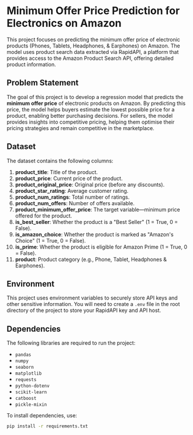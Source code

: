 # Minimum Offer Price Prediction for Electronics on Amazon

This project focuses on predicting the minimum offer price of electronic products (Phones, Tablets, Headphones, & Earphones) on Amazon. The model uses product search data extracted via RapidAPI, a platform that provides access to the Amazon Product Search API, offering detailed product information.

## Problem Statement

The goal of this project is to develop a regression model that predicts the **minimum offer price** of electronic products on Amazon. By predicting this price, the model helps buyers estimate the lowest possible price for a product, enabling better purchasing decisions. For sellers, the model provides insights into competitive pricing, helping them optimise their pricing strategies and remain competitive in the marketplace.

## Dataset

The dataset contains the following columns:

1. **product_title**: Title of the product.
2. **product_price**: Current price of the product.
3. **product_original_price**: Original price (before any discounts).
4. **product_star_rating**: Average customer rating.
5. **product_num_ratings**: Total number of ratings.
6. **product_num_offers**: Number of offers available.
7. **product_minimum_offer_price**: The target variable—minimum price offered for the product.
8. **is_best_seller**: Whether the product is a "Best Seller" (1 = True, 0 = False).
9. **is_amazon_choice**: Whether the product is marked as "Amazon's Choice" (1 = True, 0 = False).
10. **is_prime**: Whether the product is eligible for Amazon Prime (1 = True, 0 = False).
11. **product**: Product category (e.g., Phone, Tablet, Headphones & Earphones).

## Environment

This project uses environment variables to securely store API keys and other sensitive information. You will need to create a `.env` file in the root directory of the project to store your RapidAPI key and API host.

## Dependencies

The following libraries are required to run the project:

- `pandas`
- `numpy`
- `seaborn`
- `matplotlib`
- `requests`
- `python-dotenv`
- `scikit-learn`
- `catboost`
- `pickle-mixin`

To install dependencies, use:

```bash
pip install -r requirements.txt
